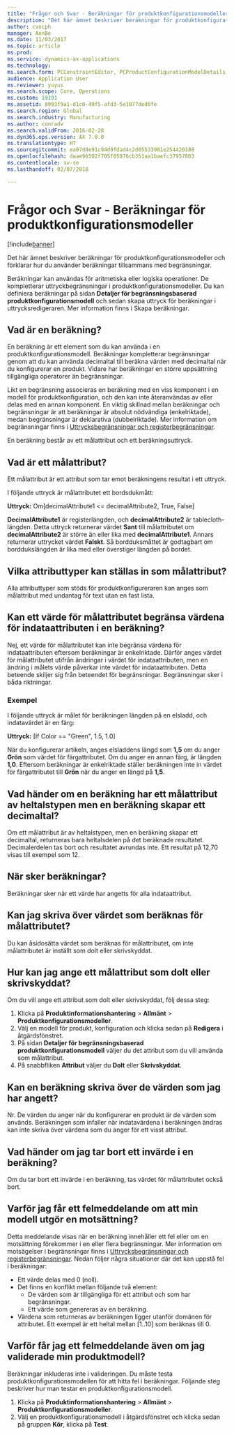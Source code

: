 ```yaml
---
title: "Frågor och Svar - Beräkningar för produktkonfigurationsmodeller"
description: "Det här ämnet beskriver beräkningar för produktkonfigurationsmodeller och förklarar hur du använder beräkningar tillsammans med begränsningar."
author: cvocph
manager: AnnBe
ms.date: 11/03/2017
ms.topic: article
ms.prod: 
ms.service: dynamics-ax-applications
ms.technology: 
ms.search.form: PCConstraintEditor, PCProductConfigurationModelDetails, PCRuntimeConfigurator
audience: Application User
ms.reviewer: yuyus
ms.search.scope: Core, Operations
ms.custom: 19191
ms.assetid: 8993f9a1-d1c0-49f5-afd3-5e1077ded0fe
ms.search.region: Global
ms.search.industry: Manufacturing
ms.author: conradv
ms.search.validFrom: 2016-02-28
ms.dyn365.ops.version: AX 7.0.0
ms.translationtype: HT
ms.sourcegitcommit: ea07d8e91c94d9fdad4c2d05533981e254420188
ms.openlocfilehash: daae96502f705f05076cb351aa1baefc37957803
ms.contentlocale: sv-se
ms.lasthandoff: 02/07/2018

---
```


# <a name="calculations-for-product-configuration-models-faq"></a>Frågor och Svar - Beräkningar för produktkonfigurationsmodeller

[!include[banner](../includes/banner.md)]


Det här ämnet beskriver beräkningar för produktkonfigurationsmodeller och förklarar hur du använder beräkningar tillsammans med begränsningar.

Beräkningar kan användas för aritmetiska eller logiska operationer. De kompletterar uttryckbegränsningar i produktkonfigurationsmodeller. Du kan definiera beräkningar på sidan **Detaljer för begränsningsbaserad produktkonfigurationsmodell** och sedan skapa uttryck för beräkningar i uttrycksredigeraren. Mer information finns i Skapa beräkningar.

## <a name="what-is-a-calculation"></a>Vad är en beräkning?
En beräkning är ett element som du kan använda i en produktkonfigurationsmodell. Beräkningar kompletterar begränsningar genom att du kan använda decimaltal till beräkna värden med decimaltal när du konfigurerar en produkt. Vidare har beräkningar en större uppsättning tillgängliga operatorer än begränsningar.  

Likt en begränsning associeras en beräkning med en viss komponent i en modell för produktkonfiguration, och den kan inte återanvändas av eller delas med en annan komponent. En viktig skillnad mellan beräkningar och begränsningar är att beräkningar är absolut nödvändiga (enkelriktade), medan begränsningar är deklarativa (dubbelriktade). Mer information om begränsningar finns i [Uttrycksbegränsningar och registerbegränsningar](expression-constraints-table-constraints-product-configuration-models.md).  

En beräkning består av ett målattribut och ett beräkningsuttryck.

## <a name="what-is-a-target-attribute"></a>Vad är ett målattribut?
Ett målattribut är ett attribut som tar emot beräkningens resultat i ett uttryck.  

I följande uttryck är målattributet ett bordsdukmått:  

**Uttryck:** Om\[decimalAttribute1 &lt;= decimalAttribute2, True, False\]  

**DecimalAttribute1** är registerlängden, och **decimalAttribute2** är tablecloth-längden. Detta uttryck returnerar värdet **Sant** till målattributet om **decimalAttribute2** är större än eller lika med **decimalAttribute1**. Annars returnerar uttrycket värdet **Falskt**. Så bordduksmåttet är godtagbart om borddukslängden är lika med eller överstiger längden på bordet.

## <a name="what-attribute-types-can-be-set-to-target-attributes"></a>Vilka attributtyper kan ställas in som målattribut?
Alla attributtyper som stöds för produktkonfigureraren kan anges som målattribut med undantag för text utan en fast lista.

## <a name="can-the-value-of-a-target-attribute-restrict-the-values-of-the-input-attributes-in-a-calculation"></a>Kan ett värde för målattributet begränsa värdena för indataattributen i en beräkning?
Nej, ett värde för målattributet kan inte begränsa värdena för indataattributen eftersom beräkningar är enkelriktade. Därför anges värdet för målattributet utifrån ändringar i värdet för indataattributen, men en ändring i målets värde påverkar inte värdet för indataattributen. Detta beteende skiljer sig från beteendet för begränsningar. Begränsningar sker i båda riktningar.

### <a name="example"></a>Exempel

I följande uttryck är målet för beräkningen längden på en elsladd, och indatavärdet är en färg:  

**Uttryck:** \[If Color == "Green", 1.5, 1.0\]  

När du konfigurerar artikeln, anges elsladdens längd som **1,5** om du anger **Grön** som värdet för färgattributet. Om du anger en annan färg, är längden **1,0**. Eftersom beräkningar är enkelriktade ställer beräkningen inte in värdet för färgattributet till **Grön** när du anger en längd på **1,5**.

## <a name="what-happens-if-a-calculation-has-a-target-attribute-of-the-integer-type-but-a-calculation-generates-a-decimal-number"></a>Vad händer om en beräkning har ett målattribut av heltalstypen men en beräkning skapar ett decimaltal?
Om ett målattribut är av heltalstypen, men en beräkning skapar ett decimaltal, returneras bara heltalsdelen på det beräknade resultatet. Decimalerdelen tas bort och resultatet avrundas inte. Ett resultat på 12,70 visas till exempel som 12.

## <a name="when-do-calculations-occur"></a>När sker beräkningar?
Beräkningar sker när ett värde har angetts för alla indataattribut.

## <a name="can-i-overwrite-the-value-that-is-calculated-for-the-target-attribute"></a>Kan jag skriva över värdet som beräknas för målattributet?
Du kan åsidosätta värdet som beräknas för målattributet, om inte målattributet är inställt som dolt eller skrivskyddat.

## <a name="how-do-i-set-a-target-attribute-as-hidden-or-read-only"></a>Hur kan jag ange ett målattribut som dolt eller skrivskyddat?
Om du vill ange ett attribut som dolt eller skrivskyddat, följ dessa steg:

1.  Klicka på **Produktinformationshantering** &gt; **Allmänt** &gt; **Produktkonfigurationsmodeller**.
2.  Välj en modell för produkt, konfiguration och klicka sedan på **Redigera** i åtgärdsfönstret.
3.  På sidan **Detaljer för begränsningsbaserad produktkonfigurationsmodell** väljer du det attribut som du vill använda som målattribut.
4.  På snabbfliken **Attribut** väljer du **Dolt** eller **Skrivskyddat**.

## <a name="can-a-calculation-overwrite-the-values-that-i-set"></a>Kan en beräkning skriva över de värden som jag har angett?
Nr. De värden du anger när du konfigurerar en produkt är de värden som används. Beräkningen som infaller när indatavärdena i beräkningen ändras kan inte skriva över värdena som du anger för ett visst attribut.

## <a name="what-happens-if-i-remove-an-input-value-in-a-calculation"></a>Vad händer om jag tar bort ett invärde i en beräkning?
Om du tar bort ett invärde i en beräkning, tas värdet för målattributet också bort.

## <a name="why-do-i-receive-an-error-message-that-says-that-my-model-is-in-contradiction"></a>Varför jag får ett felmeddelande om att min modell utgör en motsättning?
Detta meddelande visas när en beräkning innehåller ett fel eller om en motsättning förekommer i en eller flera begränsningar. Mer information om motsägelser i begränsningar finns i [Uttrycksbegränsningar och registerbegränsningar](expression-constraints-table-constraints-product-configuration-models.md). Nedan följer några situationer där det kan uppstå fel i beräkningar:

-   Ett värde delas med 0 (noll).
-   Det finns en konflikt mellan följande två element:
    -   De värden som är tillgängliga för ett attribut och som har begränsningar.
    -   Ett värde som genereras av en beräkning.
-   Värdena som returneras av beräkningen ligger utanför domänen för attributet. Ett exempel är ett heltal mellan \[1..10\] som beräknas till 0.

## <a name="why-do-i-receive-an-error-message-even-though-i-successfully-validated-my-product-model"></a>Varför får jag ett felmeddelande även om jag validerade min produktmodell?
Beräkningar inkluderas inte i valideringen. Du måste testa produktkonfigurationsmodellen för att hitta fel i beräkningar. Följande steg beskriver hur man testar en produktkonfigurationsmodell.

1.  Klicka på **Produktinformationshantering** &gt; **Allmänt** &gt; **Produktkonfigurationsmodeller**.
2.  Välj en produktkonfigurationsmodell i åtgärdsfönstret och klicka sedan på gruppen **Kör**, klicka på **Test**.





